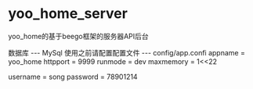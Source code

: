 # yoo_home_server
yoo_home的基于beego框架的服务器API后台

数据库 --- MySql
使用之前请配置配置文件 --- config/app.confi
  appname = yoo_home
httpport = 9999
runmode = dev
maxmemory = 1<<22

username = song
password = 78901214

